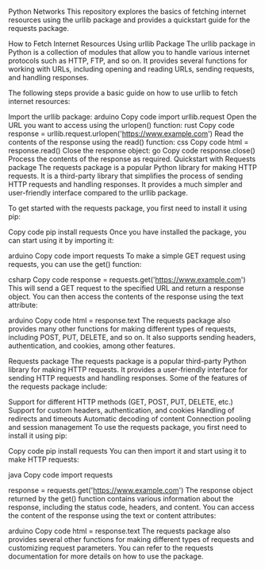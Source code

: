 Python Networks
This repository explores the basics of fetching internet resources using the urllib package and provides a quickstart guide for the requests package.

How to Fetch Internet Resources Using urllib Package
The urllib package in Python is a collection of modules that allow you to handle various internet protocols such as HTTP, FTP, and so on. It provides several functions for working with URLs, including opening and reading URLs, sending requests, and handling responses.

The following steps provide a basic guide on how to use urllib to fetch internet resources:

Import the urllib package:
arduino
Copy code
import urllib.request
Open the URL you want to access using the urlopen() function:
rust
Copy code
response = urllib.request.urlopen('https://www.example.com')
Read the contents of the response using the read() function:
css
Copy code
html = response.read()
Close the response object:
go
Copy code
response.close()
Process the contents of the response as required.
Quickstart with Requests package
The requests package is a popular Python library for making HTTP requests. It is a third-party library that simplifies the process of sending HTTP requests and handling responses. It provides a much simpler and user-friendly interface compared to the urllib package.

To get started with the requests package, you first need to install it using pip:

Copy code
pip install requests
Once you have installed the package, you can start using it by importing it:

arduino
Copy code
import requests
To make a simple GET request using requests, you can use the get() function:

csharp
Copy code
response = requests.get('https://www.example.com')
This will send a GET request to the specified URL and return a response object. You can then access the contents of the response using the text attribute:

arduino
Copy code
html = response.text
The requests package also provides many other functions for making different types of requests, including POST, PUT, DELETE, and so on. It also supports sending headers, authentication, and cookies, among other features.

Requests package
The requests package is a popular third-party Python library for making HTTP requests. It provides a user-friendly interface for sending HTTP requests and handling responses. Some of the features of the requests package include:

Support for different HTTP methods (GET, POST, PUT, DELETE, etc.)
Support for custom headers, authentication, and cookies
Handling of redirects and timeouts
Automatic decoding of content
Connection pooling and session management
To use the requests package, you first need to install it using pip:

Copy code
pip install requests
You can then import it and start using it to make HTTP requests:

java
Copy code
import requests

response = requests.get('https://www.example.com')
The response object returned by the get() function contains various information about the response, including the status code, headers, and content. You can access the content of the response using the text or content attributes:

arduino
Copy code
html = response.text
The requests package also provides several other functions for making different types of requests and customizing request parameters. You can refer to the requests documentation for more details on how to use the package.

